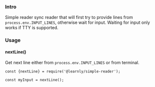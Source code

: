 ### Intro

Simple reader sync reader that will first try to provide lines from `process.env.INPUT_LINES`, otherwise wait for input. Waiting for input only works if TTY is supported.

### Usage

#### nextLine()

Get next line either from `process.env.INPUT_LINES` or from terminal.

```
const {nextLine} = require('@learnly/simple-reader');

const myInput = nextLine();
```